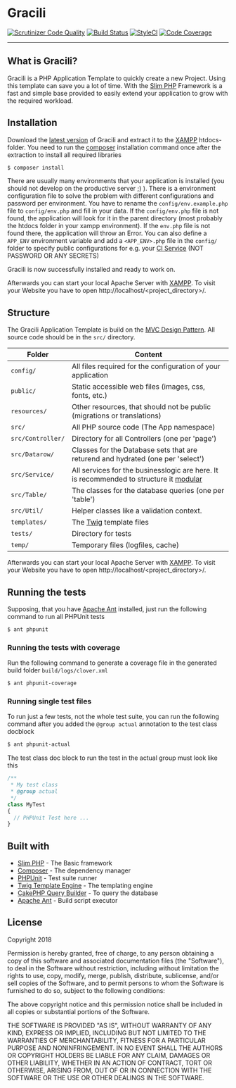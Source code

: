 # Gracili

[![Scrutinizer Code Quality](https://scrutinizer-ci.com/g/D4rkMindz/gracili/badges/quality-score.png?b=master)](https://scrutinizer-ci.com/g/D4rkMindz/gracili/?branch=master)
[![Build Status](https://travis-ci.org/D4rkMindz/gracili.svg?branch=master)](https://travis-ci.org/D4rkMindz/gracili)
[![StyleCI](https://styleci.io/repos/127299959/shield?branch=master)](https://styleci.io/repos/127299959)
[![Code Coverage](https://scrutinizer-ci.com/g/D4rkMindz/gracili/badges/coverage.png?b=master)](https://scrutinizer-ci.com/g/D4rkMindz/gracili/?branch=master)

----

## What is Gracili?

Gracili is a PHP Application Template to quickly create a new Project.
Using this template can save you a lot of time. With the [Slim PHP](https://www.slimframework.com/) Framework is a fast and simple base provided to easily extend your application to grow with the required workload.

## Installation

Download the [latest version](https://github.com/D4rkMindz/gracili/releases) of Gracili and extract it to the [XAMPP](https://www.apachefriends.org/index.html) htdocs-folder.
You need to run the [composer](https://getcomposer.org) installation command once after the extraction to install all required libraries

```bash
$ composer install
```

There are usually many environments that your application is installed (you should not develop on the productive server ;) ). There is a environment configuration file to solve the problem with different configurations and password per environment.
You have to rename the `config/env.example.php` file to `config/env.php` and  fill in your data.
If the `config/env.php` file is not found, the application will look for it in the parent directory (most probably the htdocs folder in your xampp environment). If the `env.php` file is not found there, the application will throw an Error.
You can also define a `APP_ENV` environment variable and add a `<APP_ENV>.php` file in the `config/` folder to specify public configurations for e.g. your [CI Service](https://en.wikipedia.org/wiki/Continuous_integration) (NOT PASSWORD OR ANY SECRETS)

Gracili is now successfully installed and ready to work on.

Afterwards you can start your local Apache Server with [XAMPP](https://www.apachefriends.org/index.html).
To visit your Website you have to open http://localhost/<project_directory>/.

## Structure

The Gracili Application Template is build on the [MVC Design Pattern](https://de.wikipedia.org/wiki/Model_View_Controller). All source code should be in the `src/` directory.

| Folder            | Content                                                                                                                                |
| ----------------- | -------------------------------------------------------------------------------------------------------------------------------------- |
| `config/`         | All files required for the configuration of your application                                                                           |
| `public/`         | Static accessible web files (images, css, fonts, etc.)                                                                                 |
| `resources/`      | Other resources, that should not be public (migrations or translations)                                                                |
| `src/`            | All PHP source code (The App namespace)                                                                                                |
| `src/Controller/` | Directory for all Controllers (one per 'page')                                                                                         |
| `src/Datarow/`    | Classes for the Database sets that are returend and hydrated (one per 'select')                                                        |
| `src/Service/`    | All services for the businesslogic are here. It is recommended to structure it [modular](https://en.wikipedia.org/wiki/Modular_design) |
| `src/Table/`      | The classes for the database queries (one per 'table')                                                                                 |
| `src/Util/`       | Helper classes like a validation context.                                                                                              |
| `templates/`      | The [Twig](https://twig.symfony.com/) template files                                                                                   |
| `tests/`          | Directory for tests                                                                                                                    |
| `temp/`           | Temporary files (logfiles, cache)                                                                                                      |

Afterwards you can start your local Apache Server with [XAMPP](https://www.apachefriends.org/index.html).
To visit your Website you have to open http://localhost/<project_directory>/.

## Running the tests

Supposing, that you have [Apache Ant](https://ant.apache.org/) installed, just run the following command to run all PHPUnit tests

```bash
$ ant phpunit
```

### Running the tests with coverage

Run the following command to generate a coverage file in the generated build folder `build/logs/clover.xml`

```bash
$ ant phpunit-coverage
```

### Running single test files

To run just a few tests, not the whole test suite, you can run the following command after you added the `@group actual` annotation to the test class docblock

```bash
$ ant phpunit-actual
```

The test class doc block to run the test in the actual group must look like this

```php
/**
 * My test class
 * @group actual
 */
class MyTest
{
  // PHPUnit Test here ...
}
```

## Built with

  * [Slim PHP](https://slimframework.com) - The Basic framework
  * [Composer](https://getcomposer.org) - The dependency manager
  * [PHPUnit](https://phpunit.de/) - Test suite runner
  * [Twig Template Engine](https://twig.symfony.com/) - The templating engine
  * [CakePHP Query Builder](https://book.cakephp.org/3.0/en/orm/query-builder.html) - To query the database
  * [Apache Ant](https://ant.apache.org) - Build script executor

## License

Copyright 2018

Permission is hereby granted, free of charge, to any person obtaining a copy of this software and associated documentation files (the "Software"), to deal in the Software without restriction, including without limitation the rights to use, copy, modify, merge, publish, distribute, sublicense, and/or sell copies of the Software, and to permit persons to whom the Software is furnished to do so, subject to the following conditions:

The above copyright notice and this permission notice shall be included in all copies or substantial portions of the Software.

THE SOFTWARE IS PROVIDED "AS IS", WITHOUT WARRANTY OF ANY KIND, EXPRESS OR IMPLIED, INCLUDING BUT NOT LIMITED TO THE WARRANTIES OF MERCHANTABILITY, FITNESS FOR A PARTICULAR PURPOSE AND NONINFRINGEMENT. IN NO EVENT SHALL THE AUTHORS OR COPYRIGHT HOLDERS BE LIABLE FOR ANY CLAIM, DAMAGES OR OTHER LIABILITY, WHETHER IN AN ACTION OF CONTRACT, TORT OR OTHERWISE, ARISING FROM, OUT OF OR IN CONNECTION WITH THE SOFTWARE OR THE USE OR OTHER DEALINGS IN THE SOFTWARE.